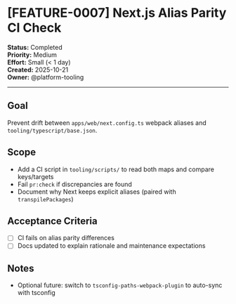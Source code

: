 # [FEATURE-0007] Next.js Alias Parity CI Check

**Status:** Completed  
**Priority:** Medium  
**Effort:** Small (< 1 day)  
**Created:** 2025-10-21  
**Owner:** @platform-tooling

---

## Goal
Prevent drift between `apps/web/next.config.ts` webpack aliases and `tooling/typescript/base.json`.

## Scope
- Add a CI script in `tooling/scripts/` to read both maps and compare keys/targets
- Fail `pr:check` if discrepancies are found
- Document why Next keeps explicit aliases (paired with `transpilePackages`)

## Acceptance Criteria
- [ ] CI fails on alias parity differences
- [ ] Docs updated to explain rationale and maintenance expectations

## Notes
- Optional future: switch to `tsconfig-paths-webpack-plugin` to auto-sync with tsconfig



